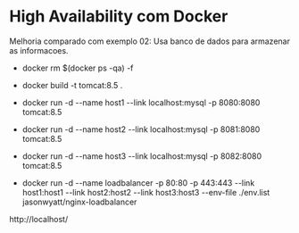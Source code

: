 # High Availability com Docker

Melhoria comparado com exemplo 02:
   Usa banco de dados para armazenar as informacoes.

- docker rm $(docker ps -qa) -f

- docker build -t tomcat:8.5 .

- docker run -d --name host1 --link localhost:mysql -p 8080:8080 tomcat:8.5
- docker run -d --name host2 --link localhost:mysql -p 8081:8080 tomcat:8.5
- docker run -d --name host3 --link localhost:mysql -p 8082:8080 tomcat:8.5

- docker run -d --name loadbalancer -p 80:80 -p 443:443 --link host1:host1 --link host2:host2 --link host3:host3 --env-file ./env.list jasonwyatt/nginx-loadbalancer

http://localhost/